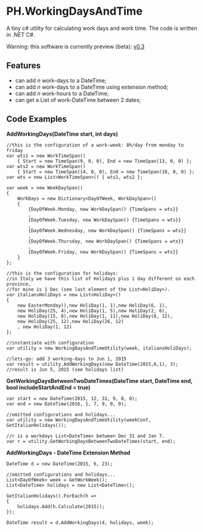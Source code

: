 # PH.WorkingDaysAndTime

A tiny c# utility for calculating work days and work time.
The code is written in .NET C#.

Warning: this software is currently preview (beta): [v0.3](https://github.com/paonath/PH.WorkingDaysAndTime/releases/tag/v0.3)

## Features
- can add *n* work-days to a DateTime;
- can add *n* work-days to a DateTime using extension method;
- can add *n* work-hours to a DateTime;
- can get a List of work-DateTime between 2 dates;

## Code Examples

**AddWorkingDays(DateTime start, int days)**
```
//this is the configuration of a work-week: 8h/day from monday to friday
var wts1 = new WorkTimeSpan() 
	{ Start = new TimeSpan(9, 0, 0), End = new TimeSpan(13, 0, 0) };
var wts2 = new WorkTimeSpan() 
	{ Start = new TimeSpan(14, 0, 0), End = new TimeSpan(18, 0, 0) };
var wts = new List<WorkTimeSpan>() { wts1, wts2 };

var week = new WeekDaySpan()
{
	WorkDays = new Dictionary<DayOfWeek, WorkDaySpan>()
	{
		{DayOfWeek.Monday, new WorkDaySpan() {TimeSpans = wts}}
		,
		{DayOfWeek.Tuesday, new WorkDaySpan() {TimeSpans = wts}}
		,
		{DayOfWeek.Wednesday, new WorkDaySpan() {TimeSpans = wts}}
		,
		{DayOfWeek.Thursday, new WorkDaySpan() {TimeSpans = wts}}
		,
		{DayOfWeek.Friday, new WorkDaySpan() {TimeSpans = wts}}
	}
};

//this is the configuration for holidays: 
//in Italy we have this list of Holidays plus 1 day different on each province,
//for mine is 1 Dec (see last element of the List<HoliDay>).
var italiansHoliDays = new List<HoliDay>()
{
	new EasterMonday(),new HoliDay(1, 1),new HoliDay(6, 1),
	new HoliDay(25, 4),new HoliDay(1, 5),new HoliDay(2, 6),
	new HoliDay(15, 8),new HoliDay(1, 11),new HoliDay(8, 12),
	new HoliDay(25, 12),new HoliDay(26, 12)
	, new HoliDay(1, 12)
};

//instantiate with configuration
var utility = new WorkingDaysAndTimeUtility(week, italiansHoliDays);

//lets-go: add 3 working-days to Jun 1, 2015
var result = utility.AddWorkingDays(new DateTime(2015,6,1), 3);
//result is Jun 5, 2015 (see holidays list) 
```

**GetWorkingDaysBetweenTwoDateTimes(DateTime start, DateTime end, bool includeStartAndEnd = true)**
```
var start = new DateTime(2015, 12, 31, 9, 0, 0);
var end = new DateTime(2016, 1, 7, 9, 0, 0);

//omitted configurations and holidays...
var utility = new WorkingDaysAndTimeUtility(weekConf, GetItalianHolidays());

//r is a workdays List<DateTime> between Dec 31 and Jan 7.
var r = utility.GetWorkingDaysBetweenTwoDateTimes(start, end);
```

**AddWorkingDays - DateTime Extension Method**
```
DateTime d = new DateTime(2015, 6, 23);

//omitted configurations and holidays...
List<DayOfWeek> week = GetWorkWeek(); 
List<DateTime> holidays = new List<DateTime>(); 

GetItalianHolidays().ForEach(h =>
{
    holidays.Add(h.Calculate(2015));
});

DateTime result = d.AddWorkingDays(4, holidays, week);
```

